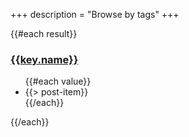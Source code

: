 +++
description = "Browse by tags"
+++

{{#each result}}
  <h3><a href="./{{id}}/">{{key.name}}</a></h3>
  <ul>{{#each value}}<li>{{> post-item}}</li>{{/each}}</ul>
{{/each}}

